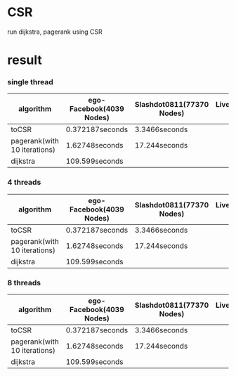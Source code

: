 # CSR
run dijkstra, pagerank using CSR   

# result   
### single thread   
algorithm|ego-Facebook(4039 Nodes)|Slashdot0811(77370 Nodes)|LiveJournal(4847571 Nodes)    
---|---|---|---|
toCSR|0.372187seconds|3.3466seconds|   
pagerank(with 10 iterations)|1.62748seconds|17.244seconds|
dijkstra|109.599seconds

### 4 threads   
algorithm|ego-Facebook(4039 Nodes)|Slashdot0811(77370 Nodes)|LiveJournal(4847571 Nodes)    
---|---|---|---|
toCSR|0.372187seconds|3.3466seconds|   
pagerank(with 10 iterations)|1.62748seconds|17.244seconds|
dijkstra|109.599seconds

### 8 threads   
algorithm|ego-Facebook(4039 Nodes)|Slashdot0811(77370 Nodes)|LiveJournal(4847571 Nodes)    
---|---|---|---|
toCSR|0.372187seconds|3.3466seconds|   
pagerank(with 10 iterations)|1.62748seconds|17.244seconds|
dijkstra|109.599seconds
